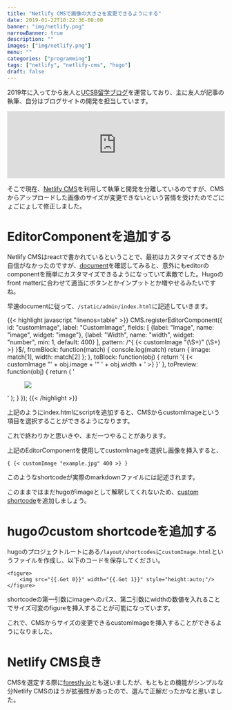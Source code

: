 ```yaml
---
title: "Netlify CMSで画像の大きさを変更できるようにする"
date: 2019-01-22T10:22:36-08:00
banner: "img/netlify.png"
narrowBanner: true
description: ""
images: ["img/netlify.png"]
menu: ""
categories: ["programming"]
tags: ["netlify", "netlify-cms", "hugo"]
draft: false
---
```


2019年に入ってから友人と[UCSB留学ブログ](https://ucsb.tokyo/)を運営しており、主に友人が記事の執筆、自分はブログサイトの開発を担当しています。

<!--more-->

<iframe class="hatenablogcard" style="width:100%;height:155px;max-width:680px;" title="UCSB留学ブログ" src="https://hatenablog-parts.com/embed?url=https://ucsb.tokyo/post/2019-01-17-%E5%A4%96%E5%9B%BD%E3%81%AE%E7%BE%8E%E5%AE%B9%E9%99%A2%E3%81%A7%E9%AB%AA%E3%82%92%E5%88%87%E3%81%A3%E3%81%A6%E3%81%BF%E3%81%9F%E3%83%A1%E3%83%B3%E3%82%BA%E7%B7%A8/" width="300" height="150" frameborder="0" scrolling="no"></iframe>

そこで現在、[Netlify CMS](https://www.netlifycms.org/)を利用して執筆と開発を分離しているのですが、CMSからアップロードした画像のサイズが変更できないという苦情を受けたのでごにょごにょして修正しました。

# EditorComponentを追加する
Netlify CMSはreactで書かれているということで、最初はカスタマイズできるか自信がなかったのですが、[document](https://www.netlifycms.org/docs/custom-widgets/#registereditorcomponent)を確認してみると、意外にもeditorのcomponentを簡単にカスタマイズできるようになっていて素敵でした。Hugoのfront matterに合わせて適当にボタンとかインプットとか増やせるみたいですね。

早速documentに従って、`/static/admin/index.html`に記述していきます。

{{< highlight javascript "linenos=table" >}}
CMS.registerEditorComponent({
  id: "customImage",
  label: "CustomImage",
  fields: [
    {label: "Image", name: "image", widget: "image"},
    {label: "Width", name: "width", widget: "number", min: 1, default: 400}
  ],
  pattern: /^{ {< customImage "(\S+)" (\S+) >} }$/,
  fromBlock: function(match) {
    console.log(match)
    return {
      image: match[1],
      width: match[2]
    };
  },
  toBlock: function(obj) {
    return '{ {< customImage "' + obj.image + '" ' + obj.width + ' >} }'
  },
  toPreview: function(obj) {
    return (
          '<figure><img src=' + obj.image + ' width=' + obj.width + ' style="height:auto;"/></figure>'
         );
  }
});
{{< /highlight >}}

上記のようにindex.htmlにscriptを追加すると、CMSからcustomImageという項目を選択することができるようになります。

これで終わりかと思いきや、まだ一つやることがあります。

上記のEditorComponentを使用してcustomImageを選択し画像を挿入すると、

```go-html-template
{ {< customImage "example.jpg" 400 >} } 
```

このようなshortcodeが実際のmarkdownファイルには記述されます。

このままではまだhugoがimageとして解釈してくれないため、[custom shortcode](https://gohugo.io/templates/shortcode-templates/#create-custom-shortcodes)を追加しましょう。

# hugoのcustom shortcodeを追加する
hugoのプロジェクトルートにある`/layout/shortcodes`に`customImage.html`というファイルを作成し、以下のコードを保存してください。

```go-html-template
<figure>
    <img src="{{.Get 0}}" width="{{.Get 1}}" style="height:auto;"/>
</figure>
```

shortcodeの第一引数にimageへのパス、第二引数にwidthの数値を入れることでサイズ可変のfigureを挿入することが可能になっています。

これで、CMSからサイズの変更できるcustomImageを挿入することができるようになりました。

# Netlify CMS良き
CMSを選定する際に[forestly.io](https://forestry.io/)とも迷いましたが、もともとの機能がシンプルな分Netlify CMSのほうが拡張性があったので、選んで正解だったかなと思いました。

